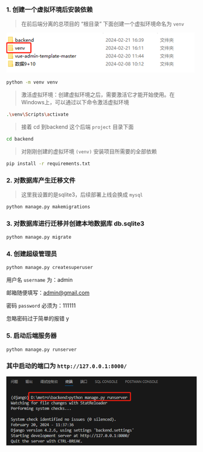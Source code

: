 ### 1. 创建一个虚拟环境后安装依赖
> 在前后端分离的总项目的 “根目录” 下面创建一个虚拟环境命名为 `venv`

![alt text](目录文件.png)

```bash
python -m venv venv
```

> 激活虚拟环境：创建虚拟环境之后，需要激活它才能开始使用。在Windows上，可以通过以下命令激活虚拟环境

```bash
.\venv\Scripts\activate
```

> 接着 cd 到backend 这个后端 `project` 目录下面
```bash
cd backend
```

> 对刚刚创建的虚拟环境 `(venv)` 安装项目所需要的全部依赖
```bash
pip install -r requirements.txt
```

### 2. 对数据库产生迁移文件
> 这里我设置的是sqlite3，后续部署上线会换成 `mysql`

```bash
python manage.py makemigrations
```

### 3. 对数据库进行迁移并创建本地数据库 db.sqlite3
```bash
python manage.py migrate
```

### 4. 创建超级管理员
```bash
python manage.py createsuperuser
```

用户名 `username` 为：admin

邮箱随便填写：admin@gmail.com

密码 `password` 必须为：111111

忽略密码过于简单的报错 y

### 5. 启动后端服务器
```bash
python manage.py runserver
```

### 其中启动的端口为  `http://127.0.0.1:8000/`

![alt text](端口展示.png)